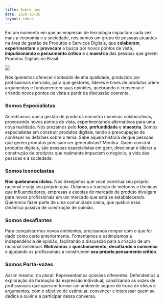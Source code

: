 ```yaml
---
title: Sobre nós
date: 2020-10-26
layout: sobre
---
```


Em um momento em que as empresas de tecnologia impactam cada vez mais a economia e a sociedade, nós somos um grupo de pessoas atuantes na área de gestão de Produtos e Serviços Digitais, que **colaboram**, **experimentam** e **provocam** a busca por novos pontos de vista, **impulsionando o pensamento crítico** e a **maestria** das pessoas que gerem Produtos Digitais no Brasil.

![](/images/sobre-oque-palavra.png)

Nós queremos oferecer conteúdo de alta qualidade, produzido por profissionais mercado, para que gestores, líderes e times de produtos criem argumentos e fundamentem suas opiniões, quebrando o consenso e criando novos pontos de vista a partir da discussão coerente.

### Somos Especialistas
Acreditamos que a gestão de produtos encontra maneiras colaborativas, provocando novos pontos de vista, experimentando alternativas para uma nova realidade. Nós prezamos pelo **foco**, **profundidade** e **maestria**. Somos especialistas em construir produtos digitais, tendo a preocupação de conhecer os detalhes sobre o tema. Sabe aquela história de que pessoas que gerem produtos precisam ser generalistas? Mentira. Quem constrói produtos digitais, são pessoas especialistas em gerir, direcionar e liderar a construção de produtos que realmente impactem o negócio, a vida das pessoas e a sociedade.


### Somos Iconoclastas
**Nós quebramos ídolos**. Nós desejamos que você construa seu próprio racional e seja seu próprio guia. Odiamos a tradição de métodos e técnicas que influenciadores, empresas e escolas do mercado de produto divulgam para novos profissionais em um mercado que está se estabelecendo. Queremos fazer parte de uma comunidade única, que quebra essa dinâmica passiva de construção de opinião.

### Somos desafiantes
Para conquistarmos novos ambientes, precisamos romper com o que foi dado como certo anteriormente. Fomentamos e estimulamos a independência de opinião, facilitando a discussão para a criação de um racional individual. **Motivamos** o **questionamento**, **desafiando o consenso** e ajudando os profissionais a construirem **seu próprio pensamento crítico**.

### Somos Porta-vozes
Assim mesmo, no plural. Representamos opiniões diferentes. Defendemos a exploração da formação da expressão individual, canalizando as vozes de profissionais que queiram formar um ambiente seguro de troca de ideias e argumentos, com o objetivo de estimular, convencer e interessar quem se dedica a ouvir e a participar dessa conversa.

